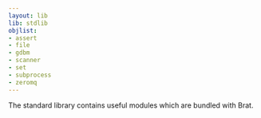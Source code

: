 ```yaml
---
layout: lib
lib: stdlib
objlist:
- assert
- file
- gdbm
- scanner
- set
- subprocess
- zeromq
---
```


The standard library contains useful modules which are bundled with Brat.

